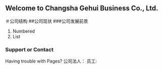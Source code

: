 ## Welcome to Changsha Gehui Business Co., Ltd.


＃公司结构
##公司现状
###公司发展前景


1. Numbered
2. List



### Support or Contact

Having trouble with Pages?
公司法人：
员工:
